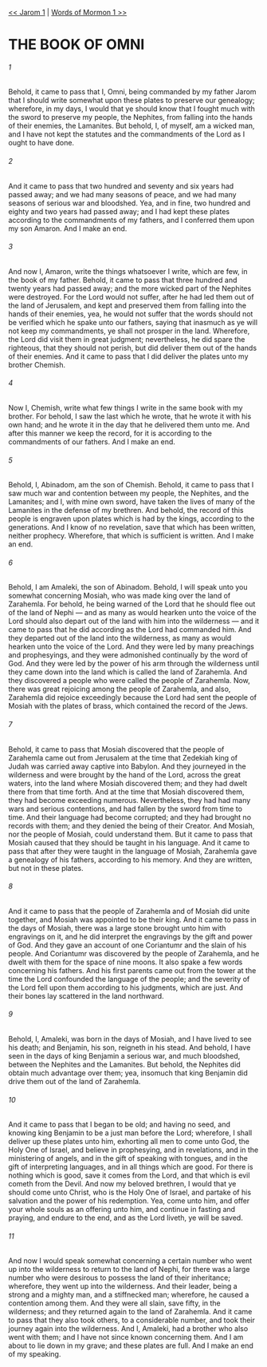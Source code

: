 [<< Jarom 1](Jarom%201)  |  [Words of Mormon 1 >>](Words%20of%20Mormon%201)

# THE BOOK OF OMNI
###### 1
Behold, it came to pass that I, Omni, being commanded by my father Jarom that I should write somewhat upon these plates to preserve our genealogy; wherefore, in my days, I would that ye should know that I fought much with the sword to preserve my people, the Nephites, from falling into the hands of their enemies, the Lamanites. But behold, I, of myself, am a wicked man, and I have not kept the statutes and the commandments of the Lord as I ought to have done.

###### 2
And it came to pass that two hundred and seventy and six years had passed away; and we had many seasons of peace, and we had many seasons of serious war and bloodshed. Yea, and in fine, two hundred and eighty and two years had passed away; and I had kept these plates according to the commandments of my fathers, and I conferred them upon my son Amaron. And I make an end.

###### 3
And now I, Amaron, write the things whatsoever I write, which are few, in the book of my father. Behold, it came to pass that three hundred and twenty years had passed away; and the more wicked part of the Nephites were destroyed. For the Lord would not suffer, after he had led them out of the land of Jerusalem, and kept and preserved them from falling into the hands of their enemies, yea, he would not suffer that the words should not be verified which he spake unto our fathers, saying that inasmuch as ye will not keep my commandments, ye shall not prosper in the land. Wherefore, the Lord did visit them in great judgment; nevertheless, he did spare the righteous, that they should not perish, but did deliver them out of the hands of their enemies. And it came to pass that I did deliver the plates unto my brother Chemish.

###### 4
Now I, Chemish, write what few things I write in the same book with my brother. For behold, I saw the last which he wrote, that he wrote it with his own hand; and he wrote it in the day that he delivered them unto me. And after this manner we keep the record, for it is according to the commandments of our fathers. And I make an end.

###### 5
Behold, I, Abinadom, am the son of Chemish. Behold, it came to pass that I saw much war and contention between my people, the Nephites, and the Lamanites; and I, with mine own sword, have taken the lives of many of the Lamanites in the defense of my brethren. And behold, the record of this people is engraven upon plates which is had by the kings, according to the generations. And I know of no revelation, save that which has been written, neither prophecy. Wherefore, that which is sufficient is written. And I make an end.

###### 6
Behold, I am Amaleki, the son of Abinadom. Behold, I will speak unto you somewhat concerning Mosiah, who was made king over the land of Zarahemla. For behold, he being warned of the Lord that he should flee out of the land of Nephi — and as many as would hearken unto the voice of the Lord should also depart out of the land with him into the wilderness — and it came to pass that he did according as the Lord had commanded him. And they departed out of the land into the wilderness, as many as would hearken unto the voice of the Lord. And they were led by many preachings and prophesyings, and they were admonished continually by the word of God. And they were led by the power of his arm through the wilderness until they came down into the land which is called the land of Zarahemla. And they discovered a people who were called the people of Zarahemla. Now, there was great rejoicing among the people of Zarahemla, and also, Zarahemla did rejoice exceedingly because the Lord had sent the people of Mosiah with the plates of brass, which contained the record of the Jews.

###### 7
Behold, it came to pass that Mosiah discovered that the people of Zarahemla came out from Jerusalem at the time that Zedekiah king of Judah was carried away captive into Babylon. And they journeyed in the wilderness and were brought by the hand of the Lord, across the great waters, into the land where Mosiah discovered them; and they had dwelt there from that time forth. And at the time that Mosiah discovered them, they had become exceeding numerous. Nevertheless, they had had many wars and serious contentions, and had fallen by the sword from time to time. And their language had become corrupted; and they had brought no records with them; and they denied the being of their Creator. And Mosiah, nor the people of Mosiah, could understand them. But it came to pass that Mosiah caused that they should be taught in his language. And it came to pass that after they were taught in the language of Mosiah, Zarahemla gave a genealogy of his fathers, according to his memory. And they are written, but not in these plates.

###### 8
And it came to pass that the people of Zarahemla and of Mosiah did unite together, and Mosiah was appointed to be their king. And it came to pass in the days of Mosiah, there was a large stone brought unto him with engravings on it, and he did interpret the engravings by the gift and power of God. And they gave an account of one Coriantumr and the slain of his people. And Coriantumr was discovered by the people of Zarahemla, and he dwelt with them for the space of nine moons. It also spake a few words concerning his fathers. And his first parents came out from the tower at the time the Lord confounded the language of the people; and the severity of the Lord fell upon them according to his judgments, which are just. And their bones lay scattered in the land northward.

###### 9
Behold, I, Amaleki, was born in the days of Mosiah, and I have lived to see his death; and Benjamin, his son, reigneth in his stead. And behold, I have seen in the days of king Benjamin a serious war, and much bloodshed, between the Nephites and the Lamanites. But behold, the Nephites did obtain much advantage over them; yea, insomuch that king Benjamin did drive them out of the land of Zarahemla.

###### 10
And it came to pass that I began to be old; and having no seed, and knowing king Benjamin to be a just man before the Lord; wherefore, I shall deliver up these plates unto him, exhorting all men to come unto God, the Holy One of Israel, and believe in prophesying, and in revelations, and in the ministering of angels, and in the gift of speaking with tongues, and in the gift of interpreting languages, and in all things which are good. For there is nothing which is good, save it comes from the Lord, and that which is evil cometh from the Devil. And now my beloved brethren, I would that ye should come unto Christ, who is the Holy One of Israel, and partake of his salvation and the power of his redemption. Yea, come unto him, and offer your whole souls as an offering unto him, and continue in fasting and praying, and endure to the end, and as the Lord liveth, ye will be saved.

###### 11
And now I would speak somewhat concerning a certain number who went up into the wilderness to return to the land of Nephi, for there was a large number who were desirous to possess the land of their inheritance; wherefore, they went up into the wilderness. And their leader, being a strong and a mighty man, and a stiffnecked man; wherefore, he caused a contention among them. And they were all slain, save fifty, in the wilderness; and they returned again to the land of Zarahemla. And it came to pass that they also took others, to a considerable number, and took their journey again into the wilderness. And I, Amaleki, had a brother who also went with them; and I have not since known concerning them. And I am about to lie down in my grave; and these plates are full. And I make an end of my speaking.